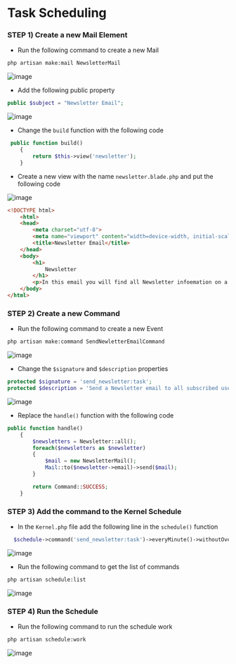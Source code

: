 # Task Scheduling

### STEP 1) Create a new Mail Element

- Run the following command to create a new Mail

```bash
php artisan make:mail NewsletterMail
```
![image](https://user-images.githubusercontent.com/31894600/196852819-c74735bb-e334-4ae7-8a0c-016351c9368d.png)

- Add the following public property
```php
public $subject = "Newsletter Email";
```
![image](https://user-images.githubusercontent.com/31894600/196852841-e221c555-760f-47c8-ab72-b9b377ed0be5.png)


- Change the `build` function with the following code

```php
 public function build()
    {
        return $this->view('newsletter');
    }
```

- Create a new view with the name `newsletter.blade.php` and put the following code

![image](https://user-images.githubusercontent.com/31894600/196852858-7aeb7fdf-84ae-4dc0-ac50-15132372df87.png)

```html
<!DOCTYPE html>
    <html>
    <head>
        <meta charset="utf-8">
        <meta name="viewport" content="width=device-width, initial-scale=1, shrink-to-fit=no">
        <title>Newsletter Email</title>
    </head>
    <body>
        <h1>
            Newsletter
        </h1>
        <p>In this email you will find all Newsletter infoemation on a Daily basis</p>
    </body>
</html>
```

### STEP 2) Create a new Command

- Run the following command to create a new Event

```bash
php artisan make:command SendNewletterEmailCommand 
```

![image](https://user-images.githubusercontent.com/31894600/196852694-f52e99bb-6b7e-455f-8ac0-15289056d914.png)


- Change the `$signature` and `$description` properties
 
```php
protected $signature = 'send_newsletter:task';
protected $description = 'Send a Newsletter email to all subscribed users';
```

![image](https://user-images.githubusercontent.com/31894600/196852714-1325f172-26eb-4713-9b7a-436c98dd1f4e.png)


- Replace the `handle()` function with the following code

```php
public function handle()
    {
        $newsletters = Newsletter::all();
        foreach($newsletters as $newsletter)
        {
            $mail = new NewsletterMail();
            Mail::to($newsletter->email)->send($mail);
        }

        return Command::SUCCESS;
    }
```

### STEP 3) Add the command to the Kernel Schedule

- In the `Kernel.php` file add the following line in the `schedule()` function

```php
  $schedule->command('send_newsletter:task')->everyMinute()->withoutOverlapping();
```

![image](https://user-images.githubusercontent.com/31894600/196852766-edcbfab6-5fa4-4f0e-a1dc-24e9e8be29f4.png)

- Run the following command to get the list of commands

```bash
php artisan schedule:list
```

![image](https://user-images.githubusercontent.com/31894600/196852793-91d91a44-10f8-49aa-b884-96903066b78f.png)


### STEP 4) Run the Schedule

- Run the following command to run the schedule work

```bash
php artisan schedule:work
```

![image](https://user-images.githubusercontent.com/31894600/196852881-cb8b4322-5af0-415a-9cad-d10d6cdcddf6.png)



